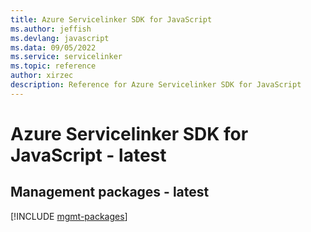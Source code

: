 ```yaml
---
title: Azure Servicelinker SDK for JavaScript
ms.author: jeffish
ms.devlang: javascript
ms.data: 09/05/2022
ms.service: servicelinker
ms.topic: reference
author: xirzec
description: Reference for Azure Servicelinker SDK for JavaScript
---
```

# Azure Servicelinker SDK for JavaScript - latest

## Management packages - latest
[!INCLUDE [mgmt-packages](servicelinker-mgmt-index.md)]